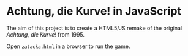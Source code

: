 # Achtung, die Kurve! in JavaScript

The aim of this project is to create a HTML5/JS remake of the original *Achtung, die Kurve!* from 1995.

Open `zatacka.html` in a browser to run the game.
